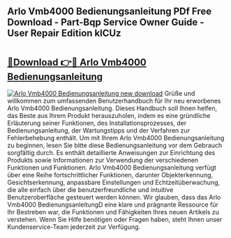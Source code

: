 ## Arlo Vmb4000 Bedienungsanleitung PDf Free Download - Part-Bqp Service Owner Guide - User Repair Edition klCUz

# <h2><a href="http://df1cm23.blite.top/?on=Arlo+Vmb4000+Bedienungsanleitung">🔗Download 👉🔴 Arlo Vmb4000 Bedienungsanleitung</a></h2>

[![Arlo Vmb4000 Bedienungsanleitung new download](https://i.imgur.com/lujVjoI.png)](http://df1cm23.blite.top/?on=Arlo+Vmb4000+Bedienungsanleitung)
Grüße und willkommen zum umfassenden Benutzerhandbuch für Ihr neu erworbenes Arlo Vmb4000 Bedienungsanleitung. Dieses Handbuch soll Ihnen helfen, das Beste aus Ihrem Produkt herauszuholen, indem es eine gründliche Erläuterung seiner Funktionen, des Installationsprozesses, der Bedienungsanleitung, der Wartungstipps und der Verfahren zur Fehlerbehebung enthält. Um mit Ihrem Arlo Vmb4000 Bedienungsanleitung zu beginnen, lesen Sie bitte diese Bedienungsanleitung vor dem Gebrauch sorgfältig durch. Es enthält detaillierte Anweisungen zur Einrichtung des Produkts sowie Informationen zur Verwendung der verschiedenen Funktionen und Funktionen. Arlo Vmb4000 Bedienungsanleitung verfügt über eine Reihe fortschrittlicher Funktionen, darunter Objekterkennung, Gesichtserkennung, anpassbare Einstellungen und Echtzeitüberwachung, die alle einfach über die benutzerfreundliche und intuitive Benutzeroberfläche gesteuert werden können. Wir glauben, dass das Arlo Vmb4000 BedienungsanleitungD eine klare und prägnante Ressource für Ihr Bestreben war, die Funktionen und Fähigkeiten Ihres neuen Artikels zu verstehen. Wenn Sie Hilfe benötigen oder Fragen haben, steht Ihnen unser Kundenservice-Team jederzeit zur Verfügung.
